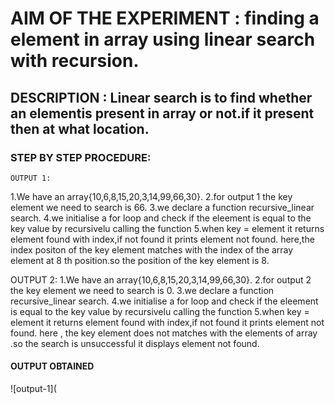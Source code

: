 # AIM OF THE EXPERIMENT : finding a element in array using  linear search with recursion.

## DESCRIPTION : Linear search is to find whether an elementis present in array or not.if it present then at what location.

### STEP BY STEP PROCEDURE:
    OUTPUT 1:
    
  1.We have an array{10,6,8,15,20,3,14,99,66,30}.
  2.for output 1 the key element we need to search is 66.
  3.we declare a function recursive_linear search.
  4.we initialise a for loop and check if the eleement is equal to the key value by recursivelu calling the function
  5.when key = element it returns element found with index,if not found it prints element not found.
      here,the index positon of the key element matches with the index of the  array element  at 8 th position.so the position of the key element is 8.
  
  OUTPUT 2: 
  1.We have an array{10,6,8,15,20,3,14,99,66,30}.
  2.for output 2 the key element we need to search is 0.
  3.we declare a function recursive_linear search.
  4.we initialise a for loop and check if the eleement is equal to the key value by recursivelu calling the function
  5.when key = element it returns element found with index,if not found it prints element not found.
      here , the key element does not matches with the elements of array .so the search is unsuccessful it displays element not found. 
      
      
  #### OUTPUT OBTAINED
  
  ![output-1](
